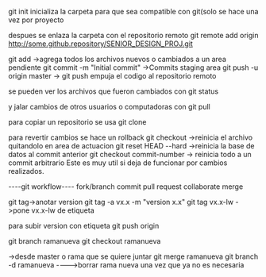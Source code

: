 git init inicializa la carpeta para que sea compatible con git(solo se hace una vez por proyecto

despues se enlaza la carpeta con el repositorio remoto
git remote add origin http://some.github.repository/SENIOR_DESIGN_PROJ.git

git add		->agrega todos los archivos nuevos o cambiados a un area pendiente
git commit -m "Initial commit"	->Commits staging area
git push -u origin master -> git push empuja el codigo al repositorio remoto

se pueden ver los archivos que fueron cambiados con
git status

y jalar cambios de otros usuarios o computadoras con 
git pull


para copiar un repositorio se usa 
git clone


para revertir cambios se hace un rollback
git checkout <archivo>   ->reinicia el archivo quitandolo en area de actuacion
git reset HEAD --hard    ->reinicia la base de datos al commit anterior
git checkout commit-number -> reinicia todo a un commit arbitrario
		Este es muy util si deja de funcionar por cambios realizados.





----git workflow----
fork/branch
commit
pull request
collaborate
merge


git tag->anotar version
git tag -a vx.x -m "version x.x"
git tag vx.x-lw ->pone vx.x-lw de etiqueta

para subir version con etiqueta
git push origin <tag>


git branch ramanueva
git checkout ramanueva

->desde master o rama que se quiere juntar
git merge ramanueva
git branch -d ramanueva ---->borrar rama nueva una vez que ya no es necesaria
